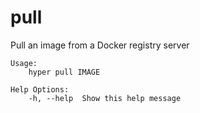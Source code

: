 # pull

Pull an image from a Docker registry server

```
Usage:
	hyper pull IMAGE

Help Options:
	-h, --help  Show this help message
```
